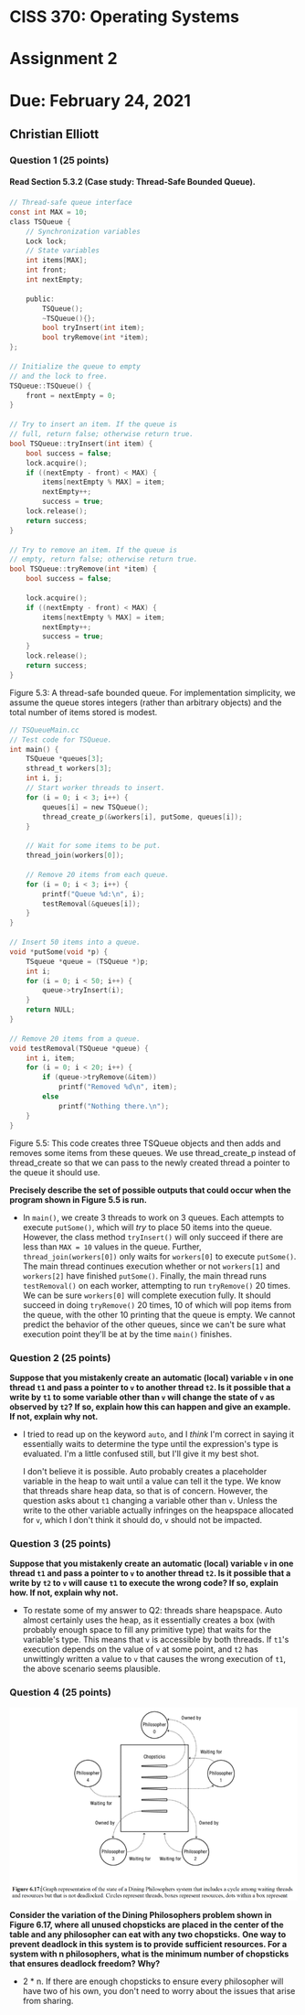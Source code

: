 # CISS 370: Operating Systems

# Assignment 2

# Due: February 24, 2021

## Christian Elliott

### Question 1 (25 points)
#### Read Section 5.3.2 (Case study: Thread-Safe Bounded Queue).

```c
// Thread-safe queue interface
const int MAX = 10;
class TSQueue {
    // Synchronization variables
    Lock lock;
    // State variables
    int items[MAX];
    int front;
    int nextEmpty;

    public:
        TSQueue();
        ~TSQueue(){};
        bool tryInsert(int item);
        bool tryRemove(int *item);
};

// Initialize the queue to empty
// and the lock to free.
TSQueue::TSQueue() {
    front = nextEmpty = 0;
}

// Try to insert an item. If the queue is
// full, return false; otherwise return true.
bool TSQueue::tryInsert(int item) {
    bool success = false;
    lock.acquire();
    if ((nextEmpty - front) < MAX) {
        items[nextEmpty % MAX] = item;
        nextEmpty++;
        success = true;
    lock.release();
    return success;
}

// Try to remove an item. If the queue is
// empty, return false; otherwise return true.
bool TSQueue::tryRemove(int *item) {
    bool success = false;
    
    lock.acquire();
    if ((nextEmpty - front) < MAX) {
        items[nextEmpty % MAX] = item;
        nextEmpty++;
        success = true;
    }
    lock.release();
    return success;
}
```

Figure 5.3: A thread-safe bounded queue. For implementation simplicity, we
assume the queue stores integers (rather than arbitrary objects) and the total
number of items stored is modest. 

```c
// TSQueueMain.cc
// Test code for TSQueue.
int main() {
    TSQueue *queues[3];
    sthread_t workers[3];
    int i, j;
    // Start worker threads to insert.
    for (i = 0; i < 3; i++) {
        queues[i] = new TSQueue();
        thread_create_p(&workers[i], putSome, queues[i]);
    }
    
    // Wait for some items to be put.
    thread_join(workers[0]);
    
    // Remove 20 items from each queue.
    for (i = 0; i < 3; i++) {
        printf("Queue %d:\n", i);
        testRemoval(&queues[i]);
    }
}

// Insert 50 items into a queue.
void *putSome(void *p) {
    TSqueue *queue = (TSQueue *)p;
    int i;
    for (i = 0; i < 50; i++) {
        queue->tryInsert(i);
    }
    return NULL;
}

// Remove 20 items from a queue.
void testRemoval(TSQueue *queue) {
    int i, item;
    for (i = 0; i < 20; i++) {
        if (queue->tryRemove(&item))
            printf("Removed %d\n", item);
        else
            printf("Nothing there.\n");
    }
}
```
Figure 5.5: This code creates three TSQueue objects and then adds and removes 
some items from these queues. We use thread\_create\_p instead of thread\_create
so that we can pass to the newly created thread a pointer to the queue it should 
use. 

**Precisely describe the set of possible outputs that could occur when the 
program shown in Figure 5.5 is run.**

- In `main()`, we create 3 threads to work on 3 queues. Each attempts to execute 
`putSome()`, which will _try_ to place 50 items into the queue. However, the 
class method `tryInsert()` will only succeed if there are less than `MAX = 10` 
values in the queue. Further, `thread_join(workers[0])` only waits for 
`workers[0]` to execute `putSome()`. The main thread continues execution 
whether or not `workers[1]` and `workers[2]` have finished `putSome()`. Finally, 
the main thread runs `testRemoval()` on each worker, attempting to run 
`tryRemove()` 20 times. We can be sure `workers[0]` will complete execution 
fully. It should succeed in doing `tryRemove()` 20 times, 10 of which will pop 
items from the queue, with the other 10 printing that the queue is empty. 
We cannot predict the behavior of the other queues, since we can't be sure 
what execution point they'll be at by the time `main()` finishes. 

### Question 2 (25 points)
**Suppose that you mistakenly create an automatic (local) variable `v` in one 
thread `t1` and pass a pointer to `v` to another thread `t2`. Is it possible 
that a write by `t1` to some variable other than `v` will change the state of 
`v` as observed by `t2`? If so, explain how this can happen and give an 
example. If not, explain why not.**

- I tried to read up on the keyword `auto`, and I _think_ I'm correct in saying 
it essentially waits to determine the type until the expression's type is 
evaluated. I'm a little confused still, but I'll give it my best shot. 

    I don't believe it is possible. Auto probably creates a placeholder variable 
    in the heap to wait until a value can tell it the type. We know that 
    threads share heap data, so that is of concern. However, the question asks 
    about `t1` changing a variable other than `v`. Unless the write to the 
    other variable actually infringes on the heapspace allocated for `v`, 
    which I don't think it should do, `v` should not be impacted. 
    
### Question 3 (25 points)
**Suppose that you mistakenly create an automatic (local) variable `v` in one 
thread `t1` and pass a pointer to `v` to another thread `t2`. Is it possible 
that a write by `t2` to `v` will cause `t1` to execute the wrong code? If so, 
explain how. If not, explain why not.**

- To restate some of my answer to Q2: threads share heapspace. Auto almost 
certainly uses the heap, as it essentially creates a box (with probably enough 
space to fill any primitive type) that waits for the variable's type. This 
means that `v` is accessible by both threads. If `t1`'s execution depends on 
the value of `v` at some point, and `t2` has unwittingly written a value to `v` 
that causes the wrong execution of `t1`, the above scenario seems plausible. 

### Question 4 (25 points)
![dining philosophers](philosophers.png)

**Consider the variation of the Dining Philosophers problem shown in 
Figure 6.17, where all unused chopsticks are placed in the center of 
the table and any philosopher can eat with any two chopsticks.**
**One way to prevent deadlock in this system is to provide sufficient 
resources. For a system with n philosophers, what is the minimum 
number of chopsticks that ensures deadlock freedom? Why?**

* 2 * n. If there are enough chopsticks to ensure every philosopher 
will have two of his own, you don't need to worry about the issues 
that arise from sharing. 

